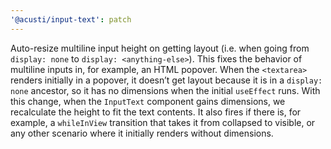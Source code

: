 ```yaml
---
'@acusti/input-text': patch
---
```


Auto-resize multiline input height on getting layout (i.e. when going from
`display: none` to `display: <anything-else>`). This fixes the behavior of
multiline inputs in, for example, an HTML popover. When the `<textarea>`
renders initially in a popover, it doesn’t get layout because it is in a
`display: none` ancestor, so it has no dimensions when the initial
`useEffect` runs. With this change, when the `InputText` component gains
dimensions, we recalculate the height to fit the text contents. It also
fires if there is, for example, a `whileInView` transition that takes it
from collapsed to visible, or any other scenario where it initially renders
without dimensions.
